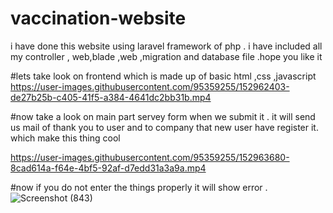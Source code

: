 # vaccination-website
i have done this website using laravel framework of php . i have included all my controller , web,blade ,web ,migration and database file .hope you like it


#lets take look on frontend which is made up of basic html ,css ,javascript
https://user-images.githubusercontent.com/95359255/152962403-de27b25b-c405-41f5-a384-4641dc2bb31b.mp4

#now take a look on main part servey form when we submit it . it will send us mail of thank you to user and to company that new user have register it. which make this thing cool 



https://user-images.githubusercontent.com/95359255/152963680-8cad614a-f64e-4bf5-92af-d7edd31a3a9a.mp4

#now if you do not enter the things properly it will show error .
![Screenshot (843)](https://user-images.githubusercontent.com/95359255/152963837-af1079fa-4993-4c91-9231-a0d9bec12403.png)



